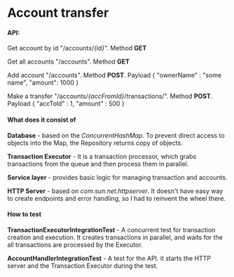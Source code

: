 # Account transfer
#### API: 
Get account by id "/accounts/_{id}_". Method **GET**

Get all accounts "/accounts". Method **GET**

Add account "/accounts". Method **POST**.  Payload { "ownerName" : "some name", "amount": 1000 }

Make a transfer "/accounts/_{accFromId}_/transactions/". Method **POST**. Payload { "accToId" : 1, "amount" : 500 }

#### What does it consist of

**Database** - based on the *ConcurrentHashMap*. To prevent direct access to objects into the Map, the Repository returns copy of objects.

**Transaction Executor** - It is a transaction processor, which grabs transactions from the queue and then process them in parallel. 

**Service layer** - provides basic logic for managing transaction and accounts.

**HTTP Server** - based on *com.sun.net.httpserver*. It doesn't have easy way to create endpoints and error handling, so I had to reinvent the wheel there.    

#### How to test

**TransactionExecutorIntegrationTest** - A concurrent test for transaction creation and execution.
It creates transactions in parallel, and waits for the all transactions are processed by the Executor.
 
**AccountHandlerIntegrationTest** - A test for the API. it starts the HTTP server and the Transaction Executor during the test. 
